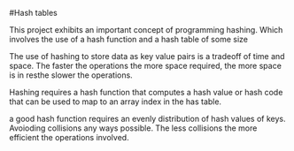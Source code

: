 #Hash tables

This project exhibits an important concept of programming hashing.
Which involves the use of a hash function and a hash table of some size

The use of hashing to store data as key value pairs is a tradeoff of time and space.
The faster the operations the more space required, the more space is in resthe slower the operations.

Hashing requires a hash function that computes a hash value or hash code that can be used to map to an array index in the has table.

a good hash function requires an evenly distribution of hash values of keys. Avoioding collisions any ways possible.
The less collisions the more efficient the operations involved.

